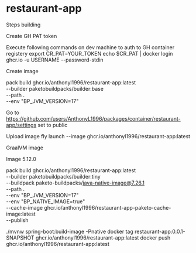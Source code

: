 # restaurant-app

Steps building

Create GH PAT token

Execute following commands on dev machine to auth to GH container registery
export CR_PAT=YOUR_TOKEN
echo $CR_PAT | docker login ghcr.io -u USERNAME --password-stdin

Create image

pack build ghcr.io/anthonyl1996/restaurant-app:latest \
--builder paketobuildpacks/builder:base \
--path . \
--env "BP_JVM_VERSION=17"

Go to https://github.com/users/AnthonyL1996/packages/container/restaurant-app/settings set to public

Upload image
fly launch --image ghcr.io/anthonyl1996/restaurant-app:latest

GraalVM image

Image 5.12.0

pack build ghcr.io/anthonyl1996/restaurant-app:latest \
--builder paketobuildpacks/builder:tiny \
--buildpack paketo-buildpacks/java-native-image@7.26.1 \
--path . \
--env "BP_JVM_VERSION=17" \
--env "BP_NATIVE_IMAGE=true" \
--cache-image ghcr.io/anthonyl1996/restaurant-app-paketo-cache-image:latest \
--publish


./mvnw spring-boot:build-image -Pnative
docker tag restaurant-app:0.0.1-SNAPSHOT ghcr.io/anthonyl1996/restaurant-app:latest
docker push ghcr.io/anthonyl1996/restaurant-app:latest

